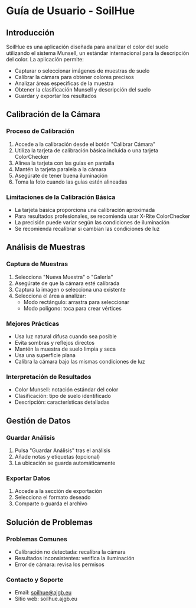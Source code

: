 # Guía de Usuario - SoilHue

## Introducción

SoilHue es una aplicación diseñada para analizar el color del suelo utilizando el sistema Munsell, un estándar internacional para la descripción del color. La aplicación permite:

- Capturar o seleccionar imágenes de muestras de suelo
- Calibrar la cámara para obtener colores precisos
- Analizar áreas específicas de la muestra
- Obtener la clasificación Munsell y descripción del suelo
- Guardar y exportar los resultados

## Calibración de la Cámara

### Proceso de Calibración
1. Accede a la calibración desde el botón "Calibrar Cámara"
2. Utiliza la tarjeta de calibración básica incluida o una tarjeta ColorChecker
3. Alinea la tarjeta con las guías en pantalla
4. Mantén la tarjeta paralela a la cámara
5. Asegúrate de tener buena iluminación
6. Toma la foto cuando las guías estén alineadas

### Limitaciones de la Calibración Básica
- La tarjeta básica proporciona una calibración aproximada
- Para resultados profesionales, se recomienda usar X-Rite ColorChecker
- La precisión puede variar según las condiciones de iluminación
- Se recomienda recalibrar si cambian las condiciones de luz

## Análisis de Muestras

### Captura de Muestras
1. Selecciona "Nueva Muestra" o "Galería"
2. Asegúrate de que la cámara esté calibrada
3. Captura la imagen o selecciona una existente
4. Selecciona el área a analizar:
   - Modo rectángulo: arrastra para seleccionar
   - Modo polígono: toca para crear vértices

### Mejores Prácticas
- Usa luz natural difusa cuando sea posible
- Evita sombras y reflejos directos
- Mantén la muestra de suelo limpia y seca
- Usa una superficie plana
- Calibra la cámara bajo las mismas condiciones de luz

### Interpretación de Resultados
- Color Munsell: notación estándar del color
- Clasificación: tipo de suelo identificado
- Descripción: características detalladas

## Gestión de Datos

### Guardar Análisis
1. Pulsa "Guardar Análisis" tras el análisis
2. Añade notas y etiquetas (opcional)
3. La ubicación se guarda automáticamente

### Exportar Datos
1. Accede a la sección de exportación
2. Selecciona el formato deseado
3. Comparte o guarda el archivo

## Solución de Problemas

### Problemas Comunes
- Calibración no detectada: recalibra la cámara
- Resultados inconsistentes: verifica la iluminación
- Error de cámara: revisa los permisos

### Contacto y Soporte
- Email: soilhue@ajgb.eu
- Sitio web: soilhue.ajgb.eu
